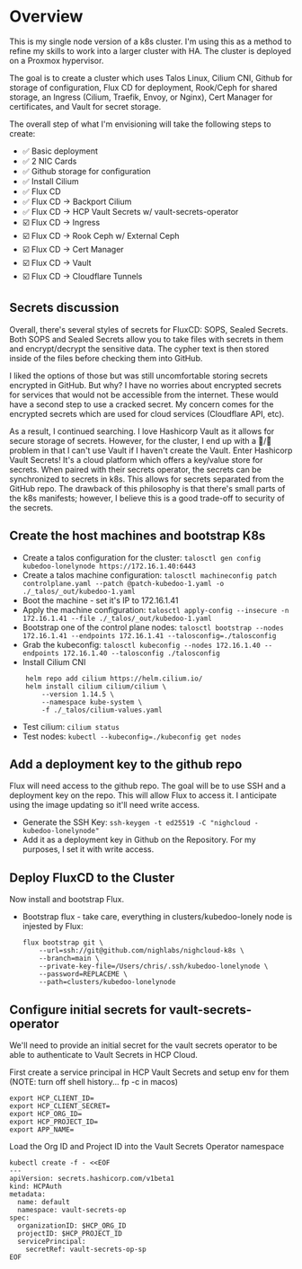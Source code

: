 # Overview
This is my single node version of a k8s cluster.  I'm using this as a method to refine my skills to work into a larger cluster with HA.  The cluster is deployed on a Proxmox hypervisor.

The goal is to create a cluster which uses Talos Linux, Cilium CNI, Github for storage of configuration, Flux CD for deployment, Rook/Ceph for shared storage, an Ingress (Cilium, Traefik, Envoy, or Nginx), Cert Manager for certificates, and Vault for secret storage.

The overall step of what I'm envisioning will take the following steps to create:
- ✅ Basic deployment
- ✅ 2 NIC Cards
- ✅ Github storage for configuration
- ✅ Install Cilium
- ✅ Flux CD
- ✅ Flux CD -> Backport Cilium
- ✅ Flux CD -> HCP Vault Secrets w/ vault-secrets-operator
- ☑️ Flux CD -> Ingress
- ☑️ Flux CD -> Rook Ceph w/ External Ceph
- ☑️ Flux CD -> Cert Manager
- ☑️ Flux CD -> Vault
- ☑️ Flux CD -> Cloudflare Tunnels

## Secrets discussion
Overall, there's several styles of secrets for FluxCD: SOPS, Sealed Secrets.  Both SOPS and Sealed Secrets allow you to take files with secrets in them and encrypt/decrypt the sensitive data.  The cypher text is then stored inside of the files before checking them into GitHub.

I liked the options of those but was still uncomfortable storing secrets encrypted in GitHub.  But why?  I have no worries about encrypted secrets for services that would not be accessible from the internet.  These would have a second step to use a cracked secret.  My concern comes for the encrypted secrets which are used for cloud services (Cloudflare API, etc).

As a result, I continued searching.  I love Hashicorp Vault as it allows for secure storage of secrets.  However, for the cluster, I end up with a 🐓/🥚 problem in that I can't use Vault if I haven't create the Vault.  Enter Hashicorp Vault Secrets!  It's a cloud platform which offers a key/value store for secrets.  When paired with their secrets operator, the secrets can be synchronized to secrets in k8s.  This allows for secrets separated from the GitHub repo.  The drawback of this philosophy is that there's small parts of the k8s manifests; however, I believe this is a good trade-off to security of the secrets.

## Create the host machines and bootstrap K8s
- Create a talos configuration for the cluster: `talosctl gen config kubedoo-lonelynode https://172.16.1.40:6443`
- Create a talos machine configuration: `talosctl machineconfig patch controlplane.yaml --patch @patch-kubedoo-1.yaml -o ./_talos/_out/kubedoo-1.yaml`
- Boot the machine - set it's IP to 172.16.1.41
- Apply the machine configuration: `talosctl apply-config --insecure -n 172.16.1.41 --file ./_talos/_out/kubedoo-1.yaml`
- Bootstrap one of the control plane nodes: `talosctl bootstrap --nodes 172.16.1.41 --endpoints 172.16.1.41 --talosconfig=./talosconfig`
- Grab the kubeconfig: `talosctl kubeconfig --nodes 172.16.1.40 --endpoints 172.16.1.40 --talosconfig ./talosconfig`
- Install Cilium CNI
```
    helm repo add cilium https://helm.cilium.io/
    helm install cilium cilium/cilium \
        --version 1.14.5 \
        --namespace kube-system \
        -f ./_talos/cilium-values.yaml
```
- Test cilium: `cilium status`
- Test nodes: `kubectl --kubeconfig=./kubeconfig get nodes`

## Add a deployment key to the github repo
Flux will need access to the github repo.  The goal will be to use SSH and a deployment key on the repo.  This will allow Flux to access it.  I anticipate using the image updating so it'll need write access.
- Generate the SSH Key: `ssh-keygen -t ed25519 -C "nighcloud - kubedoo-lonelynode"`
- Add it as a deployment key in Github on the Repository.  For my purposes, I set it with write access.

## Deploy FluxCD to the Cluster
Now install and bootstrap Flux.
- Bootstrap flux - take care, everything in clusters/kubedoo-lonely node is injested by Flux:
    ```
    flux bootstrap git \
        --url=ssh://git@github.com/nighlabs/nighcloud-k8s \
        --branch=main \
        --private-key-file=/Users/chris/.ssh/kubedoo-lonelynode \
        --password=REPLACEME \
        --path=clusters/kubedoo-lonelynode
    ```

## Configure initial secrets for vault-secrets-operator
We'll need to provide an initial secret for the vault secrets operator to be able to authenticate to Vault Secrets in HCP Cloud.

First create a service principal in HCP Vault Secrets and setup env for them (NOTE: turn off shell history... fp -c in macos)
```
export HCP_CLIENT_ID=
export HCP_CLIENT_SECRET=
export HCP_ORG_ID=
export HCP_PROJECT_ID=
export APP_NAME=
```

Load the Org ID and Project ID into the Vault Secrets Operator namespace
```
kubectl create -f - <<EOF
---
apiVersion: secrets.hashicorp.com/v1beta1
kind: HCPAuth
metadata:
  name: default
  namespace: vault-secrets-op
spec:
  organizationID: $HCP_ORG_ID
  projectID: $HCP_PROJECT_ID
  servicePrincipal:
    secretRef: vault-secrets-op-sp
EOF
```